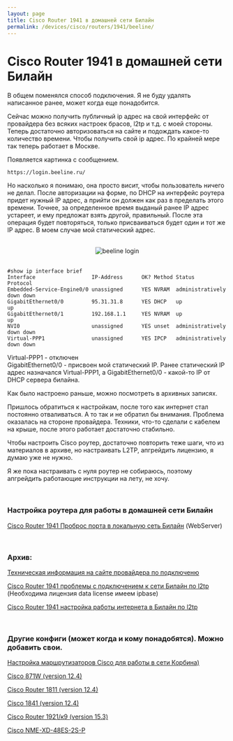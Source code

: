 ```yaml
---
layout: page
title: Cisco Router 1941 в домашней сети Билайн
permalink: /devices/cisco/routers/1941/beeline/
---
```



# Cisco Router 1941 в домашней сети Билайн

В общем поменялся способ подключения. Я не буду удалять написанное ранее, может когда еще понадобится.

Сейчас можно получить публичный ip адрес на свой интерфейс от провайдера без всяких настроек брасов, l2tp и т.д. с моей стороны. Теперь достаточно авторизоваться на сайте и подождать какое-то количество времени. Чтобы получить свой ip адрес. По крайней мере так теперь работает в Москве.

Появляется картинка с сообщением.

    https://login.beeline.ru/


Но насколько я понимаю, она просто висит, чтобы пользователь ничего не делал. После авторизации на форме, по DHCP на интерфейс роутера придет нужный IP адрес, а прийти он должен как раз в пределать этого времени. Точнее, за определенное время выданый ранее IP адрес устареет, и ему предложат взять другой, правильный. После эта операция будет повторяться, только присваиваться будет один и тот же IP адрес. В моем случае мой статический адрес.


<br/>

<div align="center">
    <img src="//files.sysadm.ru/img/devices/cisco/routers/1941/beeline/login_beeline.png" border="0" alt="beeline login">
</div>    

<br/>



    #show ip interface brief
    Interface                  IP-Address      OK? Method Status                Protocol
    Embedded-Service-Engine0/0 unassigned      YES NVRAM  administratively down down    
    GigabitEthernet0/0         95.31.31.8      YES DHCP   up                    up      
    GigabitEthernet0/1         192.168.1.1     YES NVRAM  up                    up      
    NVI0                       unassigned      YES unset  administratively down down    
    Virtual-PPP1               unassigned      YES IPCP   administratively down down    


Virtual-PPP1 - отключен  
GigabitEthernet0/0 - присвоен мой статический IP. Ранее статический IP адрес назначался Virtual-PPP1, а GigabitEthernet0/0 - какой-то IP от DHCP сервера билайна.

Как было настроено раньше, можно посмотреть в архивных записях.

Пришлось обратиться к настройкам, после того как интернет стал постоянно отваливаться. А то так и не обратил бы внимания.
Проблема оказалась на стороне провайдера. Техники, что-то сделали с кабелем на крыше, после этого работает достаточно стабильно.


Чтобы настроить Cisco роутер, достаточно повторить теже шаги, что из материалов в архиве, но настраивать L2TP, апгрейдить лицензию, я думаю уже не нужно.

Я же пока настраивать с нуля роутер не собираюсь, поэтому апгрейдить работающие инструкции на лету, не хочу.


<br/>

### Настройка роутера для работы в домашней сети Билайн

<a href="/devices/cisco/routers/1941/beeline-port-forwarding/">Cisco Router 1941 Проброс порта в локальную сеть Билайн</a> (WebServer)


<br/>

### Архив:


<a href="/devices/cisco/routers/1941/info/">Техническая информация на сайте провайдера по подключеню</a>  

<a href="/devices/cisco/routers/1941/beeline-l2tp-first-problem/">Cisco Router 1941 проблемы с подключением к сети Билайн по l2tp</a> (Необходима лицензия data license имеем ipbase)

<a href="/devices/cisco/routers/1941/beeline-l2tp/">Cisco Router 1941 настройка работы интернета в Билайн по l2tp</a>



<br/>

### Другие конфиги (может когда и кому понадобятся). Можно добавить свои.


<a href="/devices/cisco/routers/1941/beeline-general/">Настройка маршрутизаторов Cisco для работы в сети Корбина)</a>


<a href="https://gist.github.com/sysadm-ru/034b841e24a0412c70ba">Cisco 871W (version 12.4)</a>


<a href="https://gist.github.com/sysadm-ru/218432aa3bc80161637d">Cisco Router 1811 (version 12.4)</a>


<a href="https://gist.github.com/sysadm-ru/ced2e08bfac0ef55aa96"> Cisco 1841 (version 12.4)</a>

<a href="https://gist.github.com/sysadm-ru/0c9889febf255569dc21">Cisco Router 1921/к9 (version 15.3)</a>

<a href="https://gist.github.com/sysadm-ru/cbdef23bdf6b0b3249b93ca524b67a86#file-cisco-nme-xd-48es-2s-p">Cisco NME-XD-48ES-2S-P</a>

